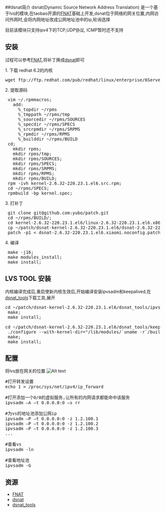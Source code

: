 ##dsnat简介
dsnat(Dynamic Source  Network Address Translation) 是一个基于lvs的模块,在taobao开源的[FNAT][]基础上开发,dsnat位于网络的网关位置,内网访问外网时,会将内网地址改成公网地址池中的ip,轮询选择

目前该模块只支持ipv4下的TCP,UDP协议, ICMP暂时还不支持

## 安装
过程可以参考[FNAT][],将补丁换成[dsnat][]即可
<!--more-->
1\. 下载 redhat 6.2的内核
<pre>
wget ftp://ftp.redhat.com/pub/redhat/linux/enterprise/6Server/en/os/SRPMS/kernel-2.6.32-220.23.1.el6.src.rpm
</pre>

2\. 提取源码
<pre>
 vim ~/.rpmmacros;
   add:
     %_topdir ~/rpms
     %_tmppath ~/rpms/tmp
     %_sourcedir ~/rpms/SOURCES
     %_specdir ~/rpms/SPECS
     %_srcrpmdir ~/rpms/SRPMS
     %_rpmdir ~/rpms/RPMS
     %_builddir ~/rpms/BUILD
 cd;
   mkdir rpms;
   mkdir rpms/tmp;
   mkdir rpms/SOURCES;
   mkdir rpms/SPECS;
   mkdir rpms/SRPMS;
   mkdir rpms/RPMS;
   mkdir rpms/BUILD;
 rpm -ivh kernel-2.6.32-220.23.1.el6.src.rpm;
 cd ~/rpms/SPECS;
 rpmbuild -bp kernel.spec;
</pre>

3\. 打补丁
<pre>
 git clone git@github.com:yubo/patch.git
 cd ~/rpms/BUILD/;
 cd kernel-2.6.32-220.23.1.el6/linux-2.6.32-220.23.1.el6.x86_64/;
 cp ~/patch/dsnat-kernel-2.6.32-220.23.1.el6/dsnat-2.6.32-220.23.1.el6.xiaomi.noconfig.patch ./;
 patch -p1 < dsnat-2.6.32-220.23.1.el6.xiaomi.noconfig.patch;
</pre>

4\. 编译
<pre>
 make -j16;
 make modules_install;
 make install;
</pre>

## LVS TOOL 安装
内核编译完成后,重启使新内核生效后,开始编译安装ipvsadm和keepalived,在[dsnat_tools][]下载工具,展开
<pre>
cd ~/patch/dsnat-kernel-2.6.32-220.23.1.el6/dsnat_tools/ipvsadm;
 make;
 make install;

cd ~/patch/dsnat-kernel-2.6.32-220.23.1.el6/dsnat_tools/keepalived;
 ./configure --with-kernel-dir="/lib/modules/`uname -r`/build";
 make;
 make install;
</pre>

## 配置
将lvs放在网关的位置
![Alt text][dsnat_img]

<pre>
#打开转发设置
echo 1 > /proc/sys/net/ipv4/ip_forward

#打开添加一个0/0的虚拟服务,让所有的内网请求都能命中该服务
ipvsadm –A –t 0.0.0.0:0 –s rr

#为vs的地址池添加公网ip
ipvsadm –P –t 0.0.0.0:0 -z 1.2.100.1
ipvsadm –P –t 0.0.0.0:0 -z 1.2.100.2
ipvsadm –P –t 0.0.0.0:0 -z 1.2.100.3
...

#查看vs
ipvsadm -ln

#查看地址池
ipvsadm -G
</pre>

## 资源

* [FNAT][]
* [dsnat][]
* [dsnat_tools][]


[FNAT]:http://kb.linuxvirtualserver.org/wiki/IPVS_FULLNAT_and_SYNPROXY
[dsnat_img]:https://raw.github.com/xiaomi-sa/dsnat/master/dsnat-kernel-2.6.32-220.23.1.el6/dsnat.jpg
[dsnat]:https://github.com/xiaomi-sa/dsnat/tree/master/dsnat-kernel-2.6.32-220.23.1.el6/dsnat-2.6.32-220.23.1.el6.xiaomi.noconfig.patch
[dsnat_tools]:https://github.com/xiaomi-sa/dsnat/tree/master/dsnat-kernel-2.6.32-220.23.1.el6/dsnat_tools
